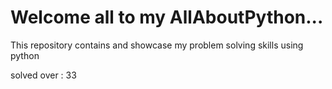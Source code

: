 # Welcome all to my AllAboutPython...
This repository contains and showcase my problem solving skills using python

solved over : 33

